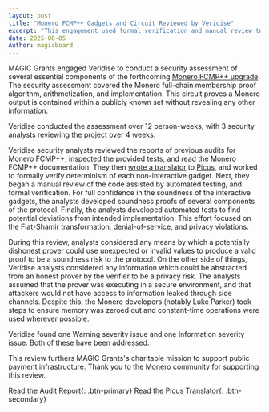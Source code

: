 ```yaml
---
layout: post
title: "Monero FCMP++ Gadgets and Circuit Reviewed by Veridise"
excerpt: "This engagement used formal verification and manual review to ensure the Monero FCMP++ implementation is secure"
date: 2025-08-05
Author: magicboard
---
```


MAGIC Grants engaged Veridise to conduct a security assessment of several essential components of the forthcoming [Monero FCMP++ upgrade](https://www.getmonero.org/2024/04/27/fcmps.html). The security assessment covered the Monero full-chain membership proof algorithm, arithmetization, and implementation. This circuit proves a Monero output is contained within a publicly known set without revealing any other information.

Veridise conducted the assessment over 12 person-weeks, with 3 security analysts reviewing the project over 4 weeks.

Veridise security analysts reviewed the reports of previous audits for Monero FCMP++, inspected the provided tests, and read the Monero FCMP++ documentation. They then [wrote a translator](https://github.com/Veridise/fcmp-plus-plus/tree/picus/crypto/fcmps/circuit-abstraction) to [Picus](https://github.com/Veridise/Picus), and worked to formally verify determinism of each non-interactive gadget. Next, they began a manual review of the code assisted by automated testing, and formal verification. For full confidence in the soundness of the interactive gadgets, the analysts developed soundness proofs of several components of the protocol. Finally, the analysts developed automated tests to find potential deviations from intended implementation. This effort focused on the Fiat-Shamir transformation, denial-of-service, and privacy violations.

During this review, analysts considered any means by which a potentially dishonest prover could use unexpected or invalid values to produce a valid proof to be a soundness risk to the protocol. On the other side of things, Veridise analysts considered any information which could be abstracted from an honest prover by the verifier to be a privacy risk. The analysts assumed that the prover was executing in a secure environment, and that attackers would not have access to information leaked through side channels. Despite this, the Monero developers (notably Luke Parker) took steps to ensure memory was zeroed out and constant-time operations were used wherever possible.

Veridise found one Warning severity issue and one Information severity issue. Both of these have been addressed.

This review furthers MAGIC Grants's charitable mission to support public payment infrastructure. Thank you to the Monero community for supporting this review.

[Read the Audit Report](https://veridise.com/audits-archive/company/monero-research-lab/magic-grants-monero-fcmp-2025-06-03/){: .btn-primary} [Read the Picus Translator](https://github.com/Veridise/fcmp-plus-plus/tree/picus/crypto/fcmps/circuit-abstraction){: .btn-secondary}
